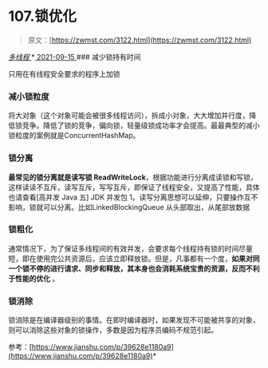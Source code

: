 <!--yml
category: 未分类
date: 0001-01-01 00:00:00
--->

# 107.锁优化

> 原文：[https://zwmst.com/3122.html](https://zwmst.com/3122.html)

   [ *多线程* ](https://zwmst.com/%e5%a4%9a%e7%ba%bf%e7%a8%8b)*[ <time datetime="2021-09-16T00:24:28+08:00"> 2021-09-15 </time> ](https://zwmst.com/3122.html)  ### 减少锁持有时间

只用在有线程安全要求的程序上加锁

### 减小锁粒度

将大对象（这个对象可能会被很多线程访问），拆成小对象，大大增加并行度，降低锁竞争。降低了锁的竞争，偏向锁，轻量级锁成功率才会提高。最最典型的减小锁粒度的案例就是ConcurrentHashMap。

### 锁分离

**最常见的锁分离就是读写锁 ReadWriteLock**，根据功能进行分离成读锁和写锁，这样读读不互斥，读写互斥，写写互斥，即保证了线程安全，又提高了性能，具体也请查看[高并发 Java 五] JDK 并发包 1。读写分离思想可以延伸，只要操作互不影响，锁就可以分离。比如LinkedBlockingQueue 从头部取出，从尾部放数据

### 锁粗化

通常情况下，为了保证多线程间的有效并发，会要求每个线程持有锁的时间尽量短，即在使用完公共资源后，应该立即释放锁。但是，凡事都有一个度，**如果对同一个锁不停的进行请求、同步和释放，其本身也会消耗系统宝贵的资源，反而不利于性能的优化** 。

### 锁消除

锁消除是在编译器级别的事情。在即时编译器时，如果发现不可能被共享的对象，则可以消除这些对象的锁操作，多数是因为程序员编码不规范引起。

参考：[https://www.jianshu.com/p/39628e1180a9](https://www.jianshu.com/p/39628e1180a9)*